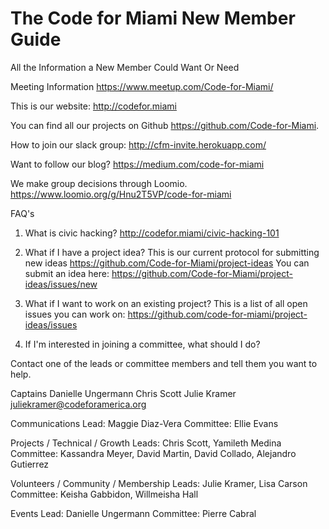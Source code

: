 # The Code for Miami New Member Guide
All the Information a New Member Could Want Or Need


Meeting Information https://www.meetup.com/Code-for-Miami/

This is our website: http://codefor.miami

You can find all our projects on Github https://github.com/Code-for-Miami.

How to join our slack group: http://cfm-invite.herokuapp.com/

Want to follow our blog? https://medium.com/code-for-miami

We make group decisions through Loomio. https://www.loomio.org/g/Hnu2T5VP/code-for-miami

FAQ's

1. What is civic hacking? http://codefor.miami/civic-hacking-101

2. What if I have a project idea?
  This is our current protocol for submitting new ideas https://github.com/Code-for-Miami/project-ideas
  You can submit an idea here: https://github.com/Code-for-Miami/project-ideas/issues/new

3. What if I want to work on an existing project? 
  This is a list of all open issues you can work on: https://github.com/code-for-miami/project-ideas/issues

4. If I'm interested in joining a committee, what should I do?

Contact one of the leads or committee members and tell them you want to help.

Captains
Danielle Ungermann
Chris Scott
Julie Kramer juliekramer@codeforamerica.org

Communications
Lead: Maggie Diaz-Vera
Committee: Ellie Evans

Projects / Technical / Growth
Leads: Chris Scott, Yamileth Medina
Committee: Kassandra Meyer, David Martin, David Collado, Alejandro Gutierrez

Volunteers / Community / Membership
Leads: Julie Kramer, Lisa Carson
Committee: Keisha Gabbidon, Willmeisha Hall

Events
Lead: Danielle Ungermann
Committee: Pierre Cabral

